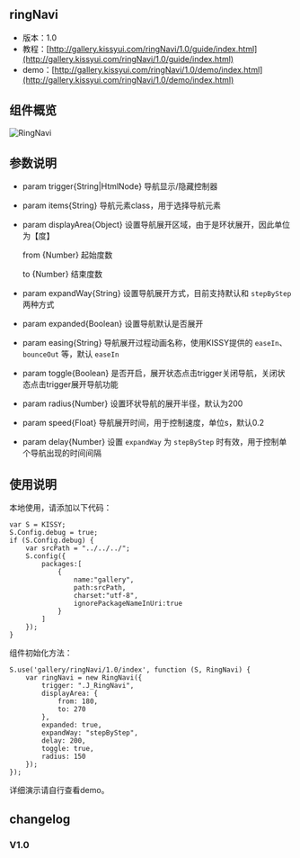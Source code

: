 ## ringNavi

* 版本：1.0
* 教程：[http://gallery.kissyui.com/ringNavi/1.0/guide/index.html](http://gallery.kissyui.com/ringNavi/1.0/guide/index.html)
* demo：[http://gallery.kissyui.com/ringNavi/1.0/demo/index.html](http://gallery.kissyui.com/ringNavi/1.0/demo/index.html)

## 组件概览
![RingNavi](http://www.seejs.com/wp-content/uploads/2013/08/ringnavi.png)

## 参数说明

* param trigger{String|HtmlNode} 导航显示/隐藏控制器
* param items{String} 导航元素class，用于选择导航元素
* param displayArea{Object} 设置导航展开区域，由于是环状展开，因此单位为【度】
  
  from {Number} 起始度数
  
  to {Number} 结束度数
* param expandWay{String} 设置导航展开方式，目前支持默认和 `stepByStep` 两种方式
* param expanded{Boolean} 设置导航默认是否展开
* param easing{String} 导航展开过程动画名称，使用KISSY提供的 `easeIn`、`bounceOut` 等，默认 `easeIn`
* param toggle{Boolean} 是否开启，展开状态点击trigger关闭导航，关闭状态点击trigger展开导航功能
* param radius{Number} 设置环状导航的展开半径，默认为200
* param speed{Float} 导航展开时间，用于控制速度，单位s，默认0.2
* param delay{Number} 设置 `expandWay` 为 `stepByStep` 时有效，用于控制单个导航出现的时间间隔

## 使用说明
本地使用，请添加以下代码：

```
var S = KISSY;
S.Config.debug = true;
if (S.Config.debug) {
    var srcPath = "../../../";
    S.config({
        packages:[
            {
                name:"gallery",
                path:srcPath,
                charset:"utf-8",
                ignorePackageNameInUri:true
            }
        ]
    });
}
```

组件初始化方法：

```
S.use('gallery/ringNavi/1.0/index', function (S, RingNavi) {
	var ringNavi = new RingNavi({
		trigger: ".J_RingNavi",
		displayArea: {
			from: 180,
			to: 270
		},
		expanded: true,
		expandWay: "stepByStep",
		delay: 200,
		toggle: true,
		radius: 150
	});
});
```
详细演示请自行查看demo。

## changelog

### V1.0


